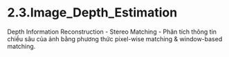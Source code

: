 # 2.3.Image_Depth_Estimation
Depth Information Reconstruction - Stereo Matching - Phân tích thông tin chiều sâu của ảnh bằng phương thức pixel-wise matching &amp; window-based matching.
